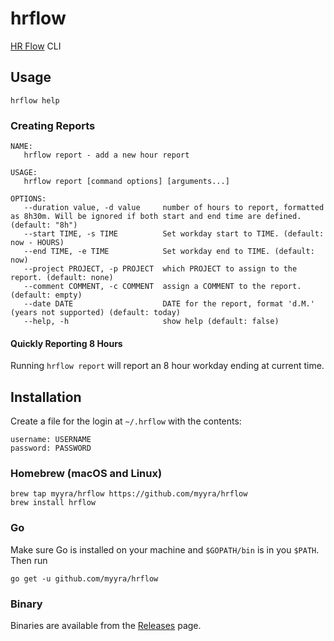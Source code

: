 # hrflow

[HR Flow](https://hrflow.accountor.fi/) CLI

## Usage

`hrflow help`

### Creating Reports

```
NAME:
   hrflow report - add a new hour report

USAGE:
   hrflow report [command options] [arguments...]

OPTIONS:
   --duration value, -d value     number of hours to report, formatted as 8h30m. Will be ignored if both start and end time are defined. (default: "8h")
   --start TIME, -s TIME          Set workday start to TIME. (default: now - HOURS)
   --end TIME, -e TIME            Set workday end to TIME. (default: now)
   --project PROJECT, -p PROJECT  which PROJECT to assign to the report. (default: none)
   --comment COMMENT, -c COMMENT  assign a COMMENT to the report. (default: empty)
   --date DATE                    DATE for the report, format 'd.M.' (years not supported) (default: today)
   --help, -h                     show help (default: false)
```

#### Quickly Reporting 8 Hours

Running `hrflow report` will report an 8 hour workday ending at current time.

## Installation

Create a file for the login at `~/.hrflow` with the contents:

```
username: USERNAME
password: PASSWORD
```

### Homebrew (macOS and Linux)

```
brew tap myyra/hrflow https://github.com/myyra/hrflow
brew install hrflow
```

### Go

Make sure Go is installed on your machine and `$GOPATH/bin` is in you `$PATH`. Then run

```
go get -u github.com/myyra/hrflow
```

### Binary

Binaries are available from the [Releases](https://github.com/myyra/hrflow/releases) page.
